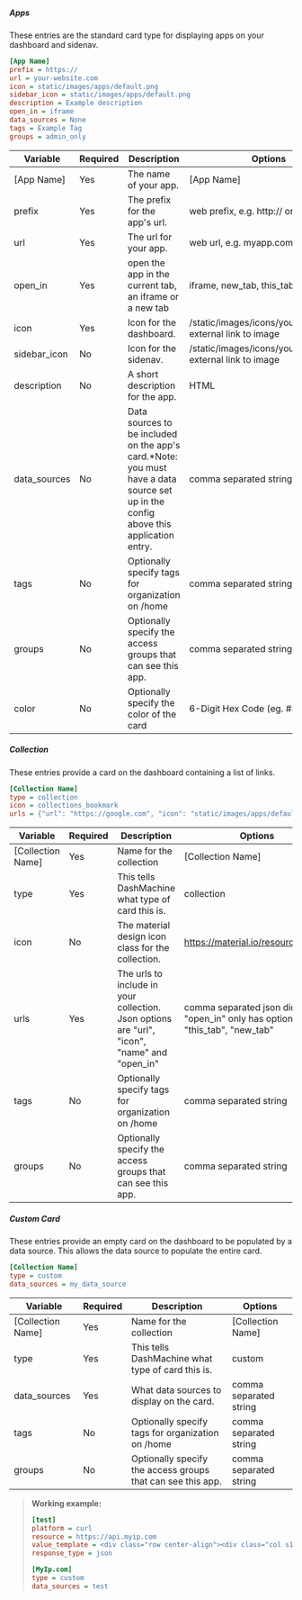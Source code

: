 
##### Apps
These entries are the standard card type for displaying apps on your dashboard and sidenav.
```ini
[App Name]
prefix = https://
url = your-website.com
icon = static/images/apps/default.png
sidebar_icon = static/images/apps/default.png
description = Example description
open_in = iframe
data_sources = None
tags = Example Tag
groups = admin_only
```

| Variable     | Required | Description                                                                                                                         | Options                                                      |
|--------------|----------|-------------------------------------------------------------------------------------------------------------------------------------|--------------------------------------------------------------|
| [App Name]   | Yes      | The name of your app.                                                                                                               | [App Name]                                                   |
| prefix       | Yes      | The prefix for the app's url.                                                                                                       | web prefix, e.g. http:// or https://                         |
| url          | Yes      | The url for your app.                                                                                                               | web url, e.g. myapp.com                                      |
| open_in      | Yes      | open the app in the current tab, an iframe or a new tab                                                                             | iframe, new_tab, this_tab                                    |
| icon         | Yes      | Icon for the dashboard.                                                                                                             | /static/images/icons/yourpicture.png, external link to image |
| sidebar_icon | No       | Icon for the sidenav.                                                                                                               | /static/images/icons/yourpicture.png, external link to image |
| description  | No       | A short description for the app.                                                                                                    | HTML                                                         |
| data_sources | No       | Data sources to be included on the app's card.*Note: you must have a data source set up in the config above this application entry. | comma separated string                                       |
| tags         | No       | Optionally specify tags for organization on /home                                                                                   | comma separated string                                       |
| groups       | No       | Optionally specify the access groups that can see this app.                                                                         | comma separated string                                       |
| color        | No       | Optionally specify the color of the card                                                                                            | 6-Digit Hex Code (eg. #3399FF)                               |

##### Collection
These entries provide a card on the dashboard containing a list of links.
```ini
[Collection Name]
type = collection
icon = collections_bookmark
urls = {"url": "https://google.com", "icon": "static/images/apps/default.png", "name": "Google", "open_in": "new_tab"},{"url": "https://duckduckgo.com", "icon": "static/images/apps/default.png", "name": "DuckDuckGo", "open_in": "this_tab"}
```

| Variable          | Required | Description                                                                                  | Options                             |
|-------------------|----------|----------------------------------------------------------------------------------------------|-------------------------------------|
| [Collection Name] | Yes      | Name for the collection                                                                      | [Collection Name]                   |
| type              | Yes      | This tells DashMachine what type of card this is.                                            | collection                          |
| icon              | No       | The material design icon class for the collection.                                           | https://material.io/resources/icons |
| urls              | Yes      | The urls to include in your collection. Json options are "url", "icon", "name" and "open_in" | comma separated json dicts, "open_in" only has options "this_tab", "new_tab"          |
| tags              | No       | Optionally specify tags for organization on /home                                            | comma separated string              |
| groups            | No       | Optionally specify the access groups that can see this app.                                  | comma separated string              |

##### Custom Card
These entries provide an empty card on the dashboard to be populated by a data source. This allows the data source to populate the entire card.
```ini
[Collection Name]
type = custom
data_sources = my_data_source
```

| Variable          | Required | Description                                                                                  | Options                             |
|-------------------|----------|----------------------------------------------------------------------------------------------|-------------------------------------|
| [Collection Name] | Yes      | Name for the collection                                                                      | [Collection Name]                   |
| type              | Yes      | This tells DashMachine what type of card this is.                                            | custom                              |
| data_sources      | Yes      | What data sources to display on the card.                                                    | comma separated string              |
| tags              | No       | Optionally specify tags for organization on /home                                            | comma separated string              |
| groups            | No       | Optionally specify the access groups that can see this app.                                  | comma separated string              |


> **Working example:**
>```ini
>[test]
>platform = curl
>resource = https://api.myip.com
>value_template = <div class="row center-align"><div class="col s12"><h5><i class="material-icons-outlined" style="position:relative; top: 4px;">dns</i> My IP Address</h5><span class="theme-primary-text">{{value.ip}}</span></div></div>
>response_type = json
>
>[MyIp.com]
>type = custom
>data_sources = test
>```